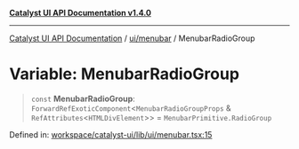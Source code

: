 [**Catalyst UI API Documentation v1.4.0**](../../../README.md)

---

[Catalyst UI API Documentation](../../../README.md) / [ui/menubar](../README.md) / MenubarRadioGroup

# Variable: MenubarRadioGroup

> `const` **MenubarRadioGroup**: `ForwardRefExoticComponent`\<`MenubarRadioGroupProps` & `RefAttributes`\<`HTMLDivElement`\>\> = `MenubarPrimitive.RadioGroup`

Defined in: [workspace/catalyst-ui/lib/ui/menubar.tsx:15](https://github.com/TheBranchDriftCatalyst/catalyst-ui/blob/main/lib/ui/menubar.tsx#L15)
